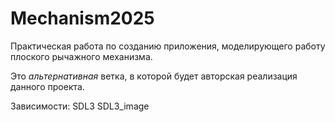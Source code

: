 # Mechanism2025

Практическая работа по созданию приложения, моделирующего работу плоского рычажного механизма.

Это *альтернативная* ветка, в которой будет авторская реализация данного проекта.

Зависимости:
SDL3
SDL3_image
